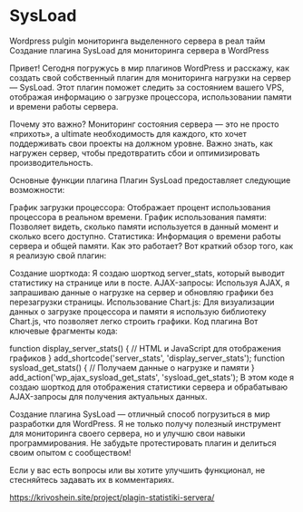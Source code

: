 # SysLoad
Wordpress pulgin мониторинга выделенного сервера в реал тайм
Создание плагина SysLoad для мониторинга сервера в WordPress

Привет! Сегодня погружусь в мир плагинов WordPress и расскажу, как создать свой собственный плагин для мониторинга нагрузки на сервер — SysLoad. Этот плагин поможет следить за состоянием вашего VPS, отображая информацию о загрузке процессора, использовании памяти и времени работы сервера.

Почему это важно?
Мониторинг состояния сервера — это не просто «прихоть», а ultimate необходимость для каждого, кто хочет поддерживать свои проекты на должном уровне. Важно знать, как нагружен сервер, чтобы предотвратить сбои и оптимизировать производительность.

Основные функции плагина
Плагин SysLoad предоставляет следующие возможности:

График загрузки процессора: Отображает процент использования процессора в реальном времени.
График использования памяти: Позволяет видеть, сколько памяти используется в данный момент и сколько всего доступно.
Статистика: Информация о времени работы сервера и общей памяти.
Как это работает?
Вот краткий обзор того, как я реализую свой плагин:

Создание шорткода: Я создаю шорткод server_stats, который выводит статистику на странице или в посте.
AJAX-запросы: Используя AJAX, я запрашиваю данные о нагрузке на сервер и обновляю графики без перезагрузки страницы.
Использование Chart.js: Для визуализации данных о загрузке процессора и памяти я использую библиотеку Chart.js, что позволяет легко строить графики.
Код плагина
Вот ключевые фрагменты кода:

function display_server_stats() {
    // HTML и JavaScript для отображения графиков
}
add_shortcode('server_stats', 'display_server_stats');
function sysload_get_stats() {
    // Получаем данные о нагрузке и памяти
}
add_action('wp_ajax_sysload_get_stats', 'sysload_get_stats');
В этом коде я создаю шорткод для отображения статистики сервера и обрабатываю AJAX-запросы для получения актуальных данных.

Создание плагина SysLoad — отличный способ погрузиться в мир разработки для WordPress. Я не только получу полезный инструмент для мониторинга своего сервера, но и улучшю свои навыки программирования. Не забудьте протестировать плагин и делиться своим опытом с сообществом!

Если у вас есть вопросы или вы хотите улучшить функционал, не стесняйтесь задавать их в комментариях.

https://krivoshein.site/project/plagin-statistiki-servera/
